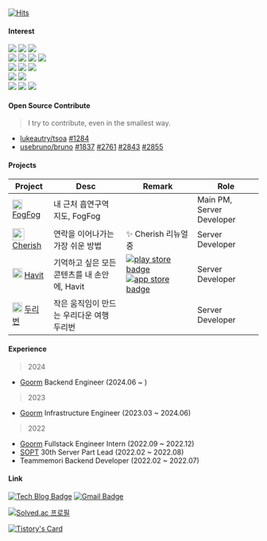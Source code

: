​     
[![Hits](https://hits.seeyoufarm.com/api/count/incr/badge.svg?url=https%3A%2F%2Fgithub.com%2Fjokj624)](https://hits.seeyoufarm.com)  
   
#### Interest

<img src="https://img.shields.io/badge/JavaScript-F7DF1E?style=flat-square&logo=JavaScript&logoColor=white"/> <img src="https://img.shields.io/badge/TypeScript-2d79c7?style=flat-square&logo=TypeScript&logoColor=white"/> <img src="https://img.shields.io/badge/Go-00ADD8?style=flat-square&logo=Go&logoColor=white"/>
<br/>
<img src="https://img.shields.io/badge/Node.js-339933?style=flat-square&logo=Node.js&logoColor=white"/> <img src="https://img.shields.io/badge/Nest.js-E0234E?style=flat-square&logo=NestJS&logoColor=white"/> <img src="https://img.shields.io/badge/Express-000000?style=flat-square&logo=Express&logoColor=white"/> <img src="https://img.shields.io/badge/Koa-33333D?style=flat-square&logo=Koa&logoColor=white"/> 
<br/>
<img src="https://img.shields.io/badge/MongoDB-47A248?style=flat-square&logo=MongoDB&logoColor=white"/> <img src="https://img.shields.io/badge/PostgreSQL-4169E1?style=flat-square&logo=PostgreSQL&logoColor=white"/> <img src="https://img.shields.io/badge/MySQL-4479A1?style=flat-square&logo=MySQL&logoColor=white"/>
<br/>
  <img src="https://img.shields.io/badge/React-7ddfff?style=flat-square&logo=React&logoColor=black"/>
   <img src="https://img.shields.io/badge/Next-000000?style=flat-square&logo=Next.js&logoColor=white"/>
 <br/>
 <img src="https://img.shields.io/badge/AWS-232F3E?style=flat-square&logo=AmazonAWS&logoColor=white"/> <img src="https://img.shields.io/badge/Firebase-FFCA28?style=flat-square&logo=Firebase&logoColor=white"/> <img src="https://img.shields.io/badge/Docker-2496ED?style=flat-square&logo=Docker&logoColor=white"/>


#### Open Source Contribute
> I try to contribute, even in the smallest way.
* [lukeautry/tsoa](https://github.com/lukeautry/tsoa) [#1284](https://github.com/lukeautry/tsoa/pull/1284) 
* [usebruno/bruno](https://github.com/usebruno/bruno) [#1837](https://github.com/usebruno/bruno/pull/1837) [#2761](https://github.com/usebruno/bruno/pull/2761) [#2843](https://github.com/usebruno/bruno/pull/2843) [#2855](https://github.com/usebruno/bruno/pull/2855)
 
#### Projects

| Project | Desc | Remark | Role |
|------|---|---|----|
| <img src="https://user-images.githubusercontent.com/20807197/218327683-6004256d-c05b-46fe-a517-a2245d1e5bb2.png" width="20px" height="20px"/> [FogFog](https://github.com/TeamFogFog/FogFog-Server)| 내 근처 흡연구역 지도, FogFog | | Main PM, Server Developer |
| <img src="https://user-images.githubusercontent.com/20807197/219945624-4fded25a-7f6b-46af-98b6-196a5da1fb43.png" width="24px" height="24px" /> [Cherish](https://github.com/NewCherish/Cherish-Server) | 연락을 이어나가는 가장 쉬운 방법 | ✨ Cherish 리뉴얼 중 | Server Developer |
| <img src="https://user-images.githubusercontent.com/20807197/218327608-5f490a35-1492-415c-bb09-695db62d7562.png" width="20px" height="20px" /> [Havit](https://github.com/TeamHavit/Havit-Server) | 기억하고 싶은 모든 콘텐츠를 내 손안에, Havit |[![play store badge](http://img.shields.io/badge/Play%20Store-414141?style=flat-square&logo=google-play&link=https://play.google.com/store/apps/details?id=org.sopt.havit)](https://play.google.com/store/apps/details?id=org.sopt.havit)  [![app store badge](http://img.shields.io/badge/App%20Store-0D96F6?logoColor=white&style=flat-square&logo=appstore&link=https://apps.apple.com/us/app/havit/id1607518014)](https://apps.apple.com/us/app/havit/id1607518014)| Server Developer |
| <img src="https://user-images.githubusercontent.com/20807197/218327758-c1de2275-51ad-4022-8dcf-6be01cdc4ed6.png" width="20px" height="20px" /> [두리번](https://github.com/TeamDooRiBon/DooRi-Server) | 작은 움직임이 만드는 우리다운 여행 두리번 | | Server Developer |
 
#### Experience
> 2024
* [Goorm](https://goorm.co/) Backend Engineer (2024.06 ~ )

> 2023
* [Goorm](https://goorm.co/) Infrastructure Engineer (2023.03 ~ 2024.06)

> 2022
* [Goorm](https://goorm.co/) Fullstack Engineer Intern (2022.09 ~ 2022.12)
* [SOPT](https://sopt.org/) 30th Server Part Lead (2022.02 ~ 2022.08)
* Teammemori Backend Developer (2022.02 ~ 2022.07)

####  Link

 [![Tech Blog Badge](http://img.shields.io/badge/-Tech%20blog-black?style=flat-square&logo=github&link=https://iot624.tistory.com/)](https://iot624.tistory.com/)
 [![Gmail Badge](https://img.shields.io/badge/Gmail-d14836?style=flat-square&logo=Gmail&logoColor=white&link=mailto:jokj624@gmail.com)](mailto:jokj624@gmail.com)



[![Solved.ac 프로필](http://mazassumnida.wtf/api/pastel/generate_badge?boj=jokj624)](https://solved.ac/jokj624)


[![Tistory's Card](https://github-readme-tistory-card.vercel.app/api?name=iot624&theme=tistory)](https://iot624.tistory.com)
